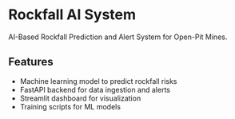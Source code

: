 # Rockfall AI System

AI-Based Rockfall Prediction and Alert System for Open-Pit Mines.

## Features
- Machine learning model to predict rockfall risks
- FastAPI backend for data ingestion and alerts
- Streamlit dashboard for visualization
- Training scripts for ML models


